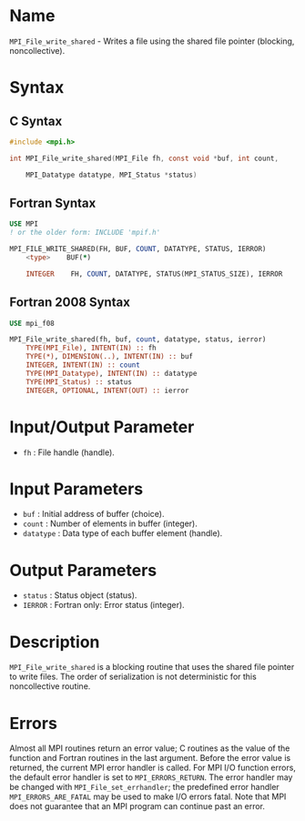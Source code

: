 # Name

`MPI_File_write_shared` - Writes a file using the shared file pointer
(blocking, noncollective).

# Syntax

## C Syntax

```c
#include <mpi.h>

int MPI_File_write_shared(MPI_File fh, const void *buf, int count,

    MPI_Datatype datatype, MPI_Status *status)
```

## Fortran Syntax

```fortran
USE MPI
! or the older form: INCLUDE 'mpif.h'

MPI_FILE_WRITE_SHARED(FH, BUF, COUNT, DATATYPE, STATUS, IERROR)
    <type>    BUF(*)

    INTEGER    FH, COUNT, DATATYPE, STATUS(MPI_STATUS_SIZE), IERROR
```

## Fortran 2008 Syntax

```fortran
USE mpi_f08

MPI_File_write_shared(fh, buf, count, datatype, status, ierror)
    TYPE(MPI_File), INTENT(IN) :: fh
    TYPE(*), DIMENSION(..), INTENT(IN) :: buf
    INTEGER, INTENT(IN) :: count
    TYPE(MPI_Datatype), INTENT(IN) :: datatype
    TYPE(MPI_Status) :: status
    INTEGER, OPTIONAL, INTENT(OUT) :: ierror
```


# Input/Output Parameter

* `fh` : File handle (handle).

# Input Parameters

* `buf` : Initial address of buffer (choice).
* `count` : Number of elements in buffer (integer).
* `datatype` : Data type of each buffer element (handle).

# Output Parameters

* `status` : Status object (status).
* `IERROR` : Fortran only: Error status (integer).

# Description

`MPI_File_write_shared` is a blocking routine that uses the shared file
pointer to write files. The order of serialization is not deterministic
for this noncollective routine.

# Errors

Almost all MPI routines return an error value; C routines as the value
of the function and Fortran routines in the last argument.
Before the error value is returned, the current MPI error handler is
called. For MPI I/O function errors, the default error handler is set to
`MPI_ERRORS_RETURN`. The error handler may be changed with
`MPI_File_set_errhandler`; the predefined error handler
`MPI_ERRORS_ARE_FATAL` may be used to make I/O errors fatal. Note that MPI
does not guarantee that an MPI program can continue past an error.
